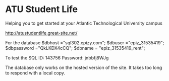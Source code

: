 # ATU Student Life
Helping you to get started at your Atlantic Technological University campus

http://atustudentlife.great-site.net/

For the database
$dbhost ="sql302.epizy.com";
$dbuser ="epiz_31535419";
$dbpassword ="QkLKDX4cCQ";
$dbname = "epiz_31535419_rent";

To test the SQL
ID: 143756
Password: jnbbfj8WJg

The database only works on the hosted version of the site. It takes too long to respond with a local copy.
